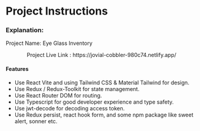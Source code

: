 # Project Instructions

### Explanation:

Project Name:
Eye Glass Inventory

<p align="center">Project Live Link : https://jovial-cobbler-980c74.netlify.app/ <p />

#### Features

- Use React Vite and using Tailwind CSS & Material Tailwind for design.
- Use Redux / Redux-Toolkit for state management.
- Use React Router DOM for routing.
- Use Typescript for good developer experience and type safety.
- Use jwt-decode for decoding access token.
- Use Redux persist, react hook form, and some npm package like sweet alert, sonner etc.
